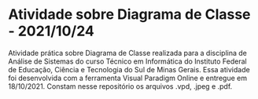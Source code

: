 # Atividade sobre Diagrama de Classe - 2021/10/24
Atividade prática sobre Diagrama de Classe realizada para a disciplina de Análise de Sistemas do curso Técnico em Informática do Instituto Federal de Educação, Ciência e Tecnologia do Sul de Minas Gerais.
Essa atividade foi desenvolvida com a ferramenta Visual Paradigm Online e entregue em 18/10/2021.
Constam nesse repositório os arquivos .vpd, .jpeg e .pdf.
